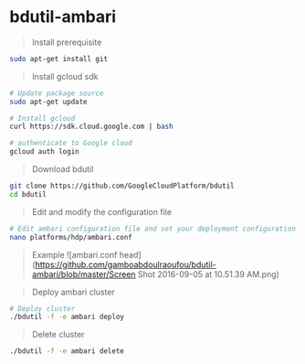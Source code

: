 # bdutil-ambari

> Install prerequisite

```sh
sudo apt-get install git
```

> Install gcloud sdk

```sh
# Update package source
sudo apt-get update

# Install gcloud
curl https://sdk.cloud.google.com | bash

# authenticate to Google cloud
gcloud auth login                   

```

> Download bdutil

```sh
git clone https://github.com/GoogleCloudPlatform/bdutil 
cd bdutil
```

> Edit and modify the configuration file

```sh
# Edit ambari configuration file and set your deployment configuration
nano platforms/hdp/ambari.conf

```
> Example
![ambari.conf head](https://github.com/gamboabdoulraoufou/bdutil-ambari/blob/master/Screen Shot 2016-09-05 at 10.51.39 AM.png)


> Deploy ambari cluster

```sh
# Deploy cluster
./bdutil -f -e ambari deploy

```

> Delete cluster

```sh
./bdutil -f -e ambari delete
```
